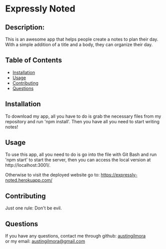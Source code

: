 # Expressly Noted

## Description:
  
   This is an awesome app that helps people create a notes to plan their day. With a simple addition of a title and a body, they can organize their day.
  
  ## Table of Contents


  
* [Installation](#installation)
* [Usage](#usage)
* [Contributing](#contributing)
* [Questions](#questions)
  
## Installation
  To download my app, all you have to do is grab the necessary files from my repository and run 'npm install'. Then you have all you need to start writing notes!
  
## Usage
  To use this app, all you need to do is go into the file with Git Bash and run 'npm start' to start the server, then you can access the local version at http://localhost:3001/.
  
  Otherwise to visit the deployed website go to:
    https://expressly-noted.herokuapp.com/
    
  
## Contributing
  Just one rule: Don't be evil.
  
## Questions
If you have any questions, contact me through github:
  <a href='https://github.com/austingilmora'>austingilmora</a><br>
or my email:
  <a href='mailto:austingilmora@gmail.com'>austingilmora@gmail.com</a>

